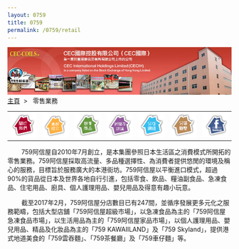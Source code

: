 ```yaml
--- 
layout: 0759 
title: 0759
permalink: /0759/retail
---
```

<div class="bannerWrap">
   <img src="/dist/assets/0759/img/CorpGovernance.jpg">
</div>
<div class="contentWrap">
   <div id="content_wrapper">
      <div id="content_1">
         <div class="locationBar">
            <a id="link_Home" href="/0759/">主頁</a>&nbsp;&nbsp;&gt;&nbsp;&nbsp;
            <span id="l_ContactUs"> 零售業務</span>
         </div>
         <table width="875" border="0" cellpadding="0" cellspacing="0" align="center">
            <tbody>
               <tr align="center">
                  <td width="125"><a href="#"><img src="/dist/assets/0759/img/index_aboutus.png" border="0"></a></td>
                  <td width="125"><a href="#"><img src="/dist/assets/0759/img/index_promotion.png" border="0"></a></td>
                  <td width="125"><a href="#"><img src="/dist/assets/0759/img/index_product.png" border="0"></a></td>
                  <td width="125"><a href="#"><img src="/dist/assets/0759/img/index_video.png" border="0"></a></td>
                  <td width="125"><a href="#"><img src="/dist/assets/0759/img/index_shop.png" border="0"></a></td>
                  <td width="125"><a href="#"><img src="/dist/assets/0759/img/index_supply.png" border="0"></a></td>
                  <td width="125"><a href="https://www.facebook.com/759StoreHK" target="_blank"><img src="/dist/assets/0759/img/index_fb.png" border="0"></a></td>
               </tr>
            </tbody>
         </table>
         <p>&nbsp;&nbsp;&nbsp;&nbsp;&nbsp;&nbsp;&nbsp;&nbsp;759阿信屋自2010年7月創立，是本集團參照日本生活區之消費模式所開拓的零售業務。759阿信屋採取高流量、多品種選擇性、為消費者提供悠閒的環境及稱心的服務，目標旨於服務廣大的本港街坊。759阿信屋以平衡進口模式，超過90%的貨品從日本及世界各地自行引進，包括零食、飲品、糧油副食品、急凍食品、住宅用品、廚具、個人護理用品、嬰兒用品及得意有趣小玩意。</p>
         <p>&nbsp;&nbsp;&nbsp;&nbsp;&nbsp;&nbsp;&nbsp;&nbsp;截至2017年2月，759阿信屋分店數目已有247間，並循序發展更多元化之服務範疇，包括大型店舖「759阿信屋超級市場」，以急凍食品為主的「759阿信屋急凍食品市場」，以生活用品為主的「759阿信屋家品市場」，以個人護理用品、嬰兒用品、精品及化妝品為主的「759 KAWAIILAND」及「759 Skyland」，提供港式地道美食的「759雲吞麵」、「759茶餐廳」及「759車仔麵」等。</p>
      </div>
      <!-- End of Main Content -->
      <div class="clear"></div>
   </div>
</div>